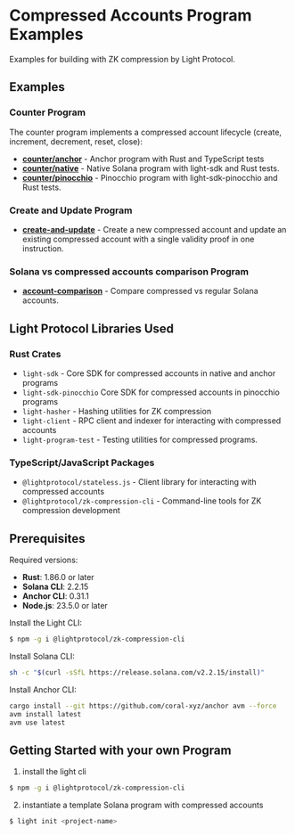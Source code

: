 # Compressed Accounts Program Examples

Examples for building with ZK compression by Light Protocol.

## Examples

### Counter Program
The counter program implements a compressed account lifecycle (create, increment, decrement, reset, close):

- **[counter/anchor](./counter/anchor/)** - Anchor program with Rust and TypeScript tests
- **[counter/native](./counter/native/)** - Native Solana program with light-sdk and Rust tests.
- **[counter/pinocchio](./counter/pinocchio/)** - Pinocchio program with light-sdk-pinocchio and Rust tests.

### Create and Update Program

- **[create-and-update](./create-and-update/)** - Create a new compressed account and update an existing compressed account with a single validity proof in one instruction.

### Solana vs compressed accounts comparison Program

- **[account-comparison](./account-comparison/)** - Compare compressed vs regular Solana accounts.


## Light Protocol Libraries Used

### Rust Crates
- `light-sdk` - Core SDK for compressed accounts in native and anchor programs
- `light-sdk-pinocchio` Core SDK for compressed accounts in pinocchio programs
- `light-hasher` - Hashing utilities for ZK compression
- `light-client` - RPC client and indexer for interacting with compressed accounts
- `light-program-test` - Testing utilities for compressed programs.

### TypeScript/JavaScript Packages
- `@lightprotocol/stateless.js` - Client library for interacting with compressed accounts
- `@lightprotocol/zk-compression-cli` - Command-line tools for ZK compression development

## Prerequisites

Required versions:
- **Rust**: 1.86.0 or later
- **Solana CLI**: 2.2.15
- **Anchor CLI**: 0.31.1
- **Node.js**: 23.5.0 or later

Install the Light CLI:
```bash
$ npm -g i @lightprotocol/zk-compression-cli
```

Install Solana CLI:
```bash
sh -c "$(curl -sSfL https://release.solana.com/v2.2.15/install)"
```

Install Anchor CLI:
```bash
cargo install --git https://github.com/coral-xyz/anchor avm --force
avm install latest
avm use latest
```

## Getting Started with your own Program

1. install the light cli
```bash
$ npm -g i @lightprotocol/zk-compression-cli
```
2. instantiate a template Solana program with compressed accounts
```bash
$ light init <project-name>
```
